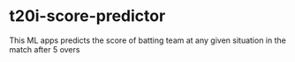 # t20i-score-predictor
 This ML apps predicts the score of batting team at any given situation in the match after 5 overs
